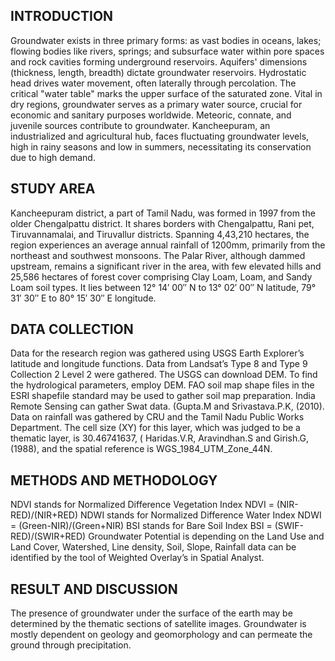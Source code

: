 ## INTRODUCTION
Groundwater exists in three primary forms: as vast bodies in oceans, lakes; flowing bodies like rivers, springs; and subsurface water within pore spaces and rock cavities forming underground reservoirs. Aquifers' dimensions (thickness, length, breadth) dictate groundwater reservoirs. Hydrostatic head drives water movement, often laterally through percolation. The critical "water table" marks the upper surface of the saturated zone. Vital in dry regions, groundwater serves as a primary water source, crucial for economic and sanitary purposes worldwide. Meteoric, connate, and juvenile sources contribute to groundwater. Kancheepuram, an industrialized and agricultural hub, faces fluctuating groundwater levels, high in rainy seasons and low in summers, necessitating its conservation due to high demand.
## STUDY AREA
Kancheepuram district, a part of Tamil Nadu, was formed in 1997 from the older Chengalpattu district. It shares borders with Chengalpattu, Rani pet, Tiruvannamalai, and Tiruvallur districts. Spanning 4,43,210 hectares, the region experiences an average annual rainfall of 1200mm, primarily from the northeast and southwest monsoons. The Palar River, although dammed upstream, remains a significant river in the area, with few elevated hills and 25,586 hectares of forest cover comprising Clay Loam, Loam, and Sandy Loam soil types.
It lies  between 12° 14′ 00″ N to 13° 02′ 00″ N latitude, 79° 31′ 30″ E to 80° 15′ 30″ E longitude. 
## DATA COLLECTION
Data for the research region was gathered using USGS Earth Explorer’s latitude and longitude 
functions. Data from Landsat’s Type 8 and Type 9 Collection 2 Level 2 were gathered. The USGS can 
download DEM. To find the hydrological parameters, employ DEM. FAO soil map shape files in the 
ESRI shapefile standard may be used to gather soil map preparation. India Remote Sensing can gather 
Swat data. (Gupta.M and Srivastava.P.K, (2010). Data on rainfall was gathered by CRU and the 
Tamil Nadu Public Works Department. The cell size (XY) for this layer, which was judged to be a 
thematic layer, is 30.46741637, ( Haridas.V.R, Aravindhan.S and Girish.G, (1988), and the spatial 
reference is WGS_1984_UTM_Zone_44N.
## METHODS AND METHODOLOGY
NDVI stands for Normalized Difference Vegetation Index
 NDVI = (NIR-RED)/(NIR+RED)
NDWI stands for Normalized Difference Water Index
 NDWI = (Green-NIR)/(Green+NIR)
BSI stands for Bare Soil Index
 BSI = (SWIF-RED)/(SWIR+RED)
Groundwater Potential is depending on the Land Use and Land Cover, Watershed, Line density, Soil, 
Slope, Rainfall data can be identified by the tool of Weighted Overlay’s in Spatial Analyst.
## RESULT AND DISCUSSION
The presence of groundwater under the surface of the earth may be determined by the thematic 
sections of satellite images. Groundwater is mostly dependent on geology and geomorphology and 
can permeate the ground through precipitation.
 
